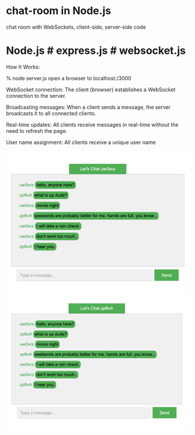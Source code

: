 # chat-room in Node.js
chat room with WebSockets,
client-side, server-side code

# Node.js  # express.js  # websocket.js
How It Works:

% node server.js
open a browser to localhost:/3000

WebSocket connection: The client (browser) establishes a WebSocket connection to the server.

Broadcasting messages: When a client sends a message, the server broadcasts it to all connected clients.

Real-time updates: All clients receive messages in real-time without the need to refresh the page.

User name assignment: All clients receive a unique user name


![project](https://github.com/christina-elisha/chat-room/blob/main/ScreenShot%201.png)
![project](https://github.com/christina-elisha/chat-room/blob/main/ScreenShot%202.png)
